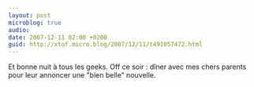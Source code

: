 ```yaml
---
layout: post
microblog: true
audio: 
date: 2007-12-11 02:00 +0200
guid: http://xtof.micro.blog/2007/12/11/t491057472.html
---
```

Et bonne nuit à tous les geeks. Off ce soir : dîner avec mes chers parents pour leur annoncer une "bien belle" nouvelle.
